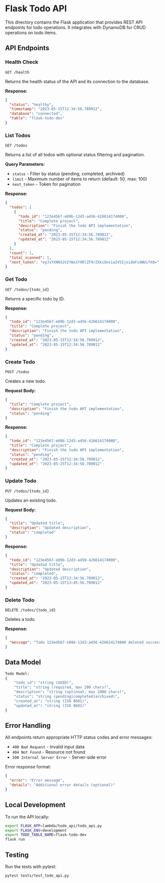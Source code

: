 # Flask Todo API

This directory contains the Flask application that provides REST API endpoints for todo operations. It integrates with DynamoDB for CRUD operations on todo items.

## API Endpoints

### Health Check
```
GET /health
```
Returns the health status of the API and its connection to the database.

**Response:**
```json
{
  "status": "healthy",
  "timestamp": "2023-05-15T12:34:56.789012",
  "database": "connected",
  "table": "flask-todo-dev"
}
```

### List Todos
```
GET /todos
```
Returns a list of all todos with optional status filtering and pagination.

**Query Parameters:**
- `status` - Filter by status (pending, completed, archived)
- `limit` - Maximum number of items to return (default: 50, max: 100)
- `next_token` - Token for pagination

**Response:**
```json
{
  "todos": [
    {
      "todo_id": "123e4567-e89b-12d3-a456-426614174000",
      "title": "Complete project",
      "description": "Finish the todo API implementation",
      "status": "pending",
      "created_at": "2023-05-15T12:34:56.789012",
      "updated_at": "2023-05-15T12:34:56.789012"
    }
  ],
  "count": 1,
  "total_scanned": 1,
  "next_token": "eyJsYXN0X2V2YWx1YXRlZF9rZXkiOnsia2V5IjoidmFsdWUifX0="
}
```

### Get Todo
```
GET /todos/{todo_id}
```
Returns a specific todo by ID.

**Response:**
```json
{
  "todo_id": "123e4567-e89b-12d3-a456-426614174000",
  "title": "Complete project",
  "description": "Finish the todo API implementation",
  "status": "pending",
  "created_at": "2023-05-15T12:34:56.789012",
  "updated_at": "2023-05-15T12:34:56.789012"
}
```

### Create Todo
```
POST /todos
```
Creates a new todo.

**Request Body:**
```json
{
  "title": "Complete project",
  "description": "Finish the todo API implementation",
  "status": "pending"
}
```

**Response:**
```json
{
  "todo_id": "123e4567-e89b-12d3-a456-426614174000",
  "title": "Complete project",
  "description": "Finish the todo API implementation",
  "status": "pending",
  "created_at": "2023-05-15T12:34:56.789012",
  "updated_at": "2023-05-15T12:34:56.789012"
}
```

### Update Todo
```
PUT /todos/{todo_id}
```
Updates an existing todo.

**Request Body:**
```json
{
  "title": "Updated title",
  "description": "Updated description",
  "status": "completed"
}
```

**Response:**
```json
{
  "todo_id": "123e4567-e89b-12d3-a456-426614174000",
  "title": "Updated title",
  "description": "Updated description",
  "status": "completed",
  "created_at": "2023-05-15T12:34:56.789012",
  "updated_at": "2023-05-15T13:45:56.789012"
}
```

### Delete Todo
```
DELETE /todos/{todo_id}
```
Deletes a todo.

**Response:**
```json
{
  "message": "Todo 123e4567-e89b-12d3-a456-426614174000 deleted successfully"
}
```

## Data Model

```python
Todo Model:
{
    "todo_id": "string (UUID)",
    "title": "string (required, max 200 chars)",
    "description": "string (optional, max 1000 chars)",
    "status": "string (pending|completed|archived)",
    "created_at": "string (ISO 8601)",
    "updated_at": "string (ISO 8601)"
}
```

## Error Handling

All endpoints return appropriate HTTP status codes and error messages:

- `400 Bad Request` - Invalid input data
- `404 Not Found` - Resource not found
- `500 Internal Server Error` - Server-side error

Error response format:
```json
{
  "error": "Error message",
  "details": "Additional error details (optional)"
}
```

## Local Development

To run the API locally:

```bash
export FLASK_APP=lambda/todo_api/todo_api.py
export FLASK_ENV=development
export TODO_TABLE_NAME=flask-todo-dev
flask run
```

## Testing

Run the tests with pytest:

```bash
pytest tests/test_todo_api.py
```